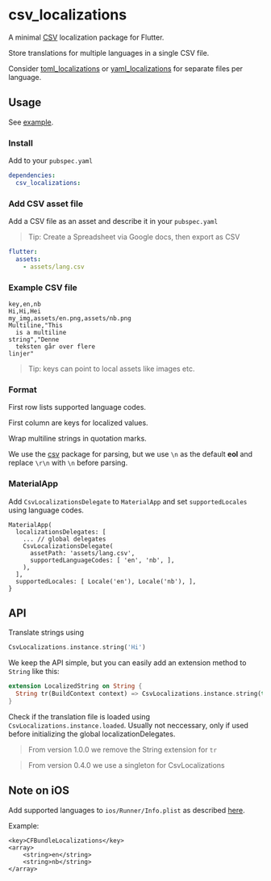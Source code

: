 # csv_localizations

A minimal [CSV](https://en.wikipedia.org/wiki/Comma-separated_values) localization package for Flutter.

Store translations for multiple languages in a single CSV file.

Consider [toml_localizations](https://github.com/erf/toml_localizations) or [yaml_localizations](https://github.com/erf/yaml_localizations) for separate files per language.

## Usage

See [example](example).

### Install

Add to your `pubspec.yaml`

```yaml
dependencies:
  csv_localizations:
```

### Add CSV asset file

Add a CSV file as an asset and describe it in your `pubspec.yaml`

> Tip: Create a Spreadsheet via Google docs, then export as CSV

```yaml
flutter:
  assets:
    - assets/lang.csv
```

### Example CSV file

```csv
key,en,nb
Hi,Hi,Hei
my_img,assets/en.png,assets/nb.png
Multiline,"This
  is a multiline 
string","Denne
  teksten går over flere 
linjer"
```

> Tip: keys can point to local assets like images etc.

### Format

First row lists supported language codes. 

First column are keys for localized values.

Wrap multiline strings in quotation marks.

We use the [csv](https://pub.dev/packages/csv) package for parsing, but we use `\n` as the default **eol** and replace `\r\n` with `\n` before parsing.

### MaterialApp

Add `CsvLocalizationsDelegate` to `MaterialApp` and set `supportedLocales` using
language codes.

```
MaterialApp(
  localizationsDelegates: [
    ... // global delegates
    CsvLocalizationsDelegate(
      assetPath: 'assets/lang.csv',
      supportedLanguageCodes: [ 'en', 'nb', ],
    ),
  ],
  supportedLocales: [ Locale('en'), Locale('nb'), ],
}

```

## API

Translate strings using

```dart
CsvLocalizations.instance.string('Hi')
```

We keep the API simple, but you can easily add an extension method to `String` like this:

```dart
extension LocalizedString on String {
  String tr(BuildContext context) => CsvLocalizations.instance.string(this);
}
```

Check if the translation file is loaded using `CsvLocalizations.instance.loaded`. Usually not neccessary, only if used before initializing the global localizationDelegates.

> From version 1.0.0 we remove the String extension for `tr`

> From version 0.4.0 we use a singleton for CsvLocalizations

## Note on **iOS**

Add supported languages to `ios/Runner/Info.plist` as described 
[here](https://flutter.dev/docs/development/accessibility-and-localization/internationalization#specifying-supportedlocales).

Example:

```
<key>CFBundleLocalizations</key>
<array>
	<string>en</string>
	<string>nb</string>
</array>
```
